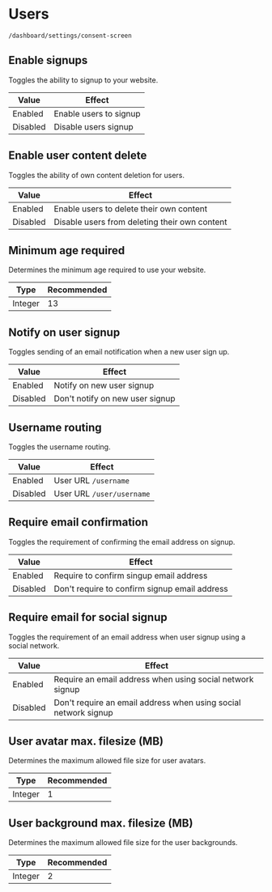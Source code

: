 # Users

`/dashboard/settings/consent-screen`

## Enable signups

Toggles the ability to signup to your website.

| Value  | Effect  |
|---|---|
| Enabled | Enable users to signup |
| Disabled | Disable users signup |

## Enable user content delete

Toggles the ability of own content deletion for users.

| Value  | Effect  |
|---|---|
| Enabled | Enable users to delete their own content |
| Disabled | Disable users from deleting their own content  |

## Minimum age required

Determines the minimum age required to use your website.

| Type  | Recommended  |
|---|---|
| Integer | 13 |

## Notify on user signup

Toggles sending of an email notification when a new user sign up.

| Value  | Effect  |
|---|---|
| Enabled | Notify on new user signup |
| Disabled | Don't notify on new user signup |

## Username routing

Toggles the username routing.

| Value  | Effect  |
|---|---|
| Enabled | User URL `/username` |
| Disabled | User URL `/user/username` |

## Require email confirmation

Toggles the requirement of confirming the email address on signup.

| Value  | Effect  |
|---|---|
| Enabled | Require to confirm singup email address  |
| Disabled | Don't require to confirm signup email address  |

## Require email for social signup

Toggles the requirement of an email address when user signup using a social network.

| Value  | Effect  |
|---|---|
| Enabled | Require an email address when using social network signup |
| Disabled | Don't require an email address when using social network signup |

## User avatar max. filesize (MB)

Determines the maximum allowed file size for user avatars.

| Type  | Recommended  |
|---|---|
| Integer | 1 |

## User background max. filesize (MB)

Determines the maximum allowed file size for the user backgrounds.

| Type  | Recommended  |
|---|---|
| Integer | 2 |
